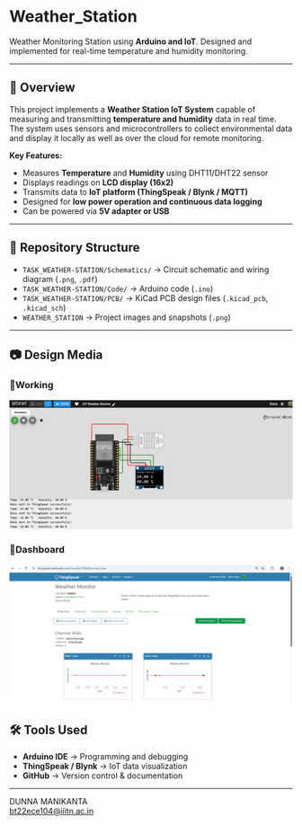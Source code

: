 # Weather_Station

Weather Monitoring Station using **Arduino and IoT**. Designed and implemented for real-time temperature and humidity monitoring.

---

## 📌 Overview
This project implements a **Weather Station IoT System** capable of measuring and transmitting **temperature and humidity** data in real time.  
The system uses sensors and microcontrollers to collect environmental data and display it locally as well as over the cloud for remote monitoring.  

**Key Features:**
- Measures **Temperature** and **Humidity** using DHT11/DHT22 sensor  
- Displays readings on **LCD display (16x2)**  
- Transmits data to **IoT platform (ThingSpeak / Blynk / MQTT)**  
- Designed for **low power operation and continuous data logging**  
- Can be powered via **5V adapter or USB**  

---

## 📂 Repository Structure
- `TASK_WEATHER-STATION/Schematics/` → Circuit schematic and wiring diagram (`.png`, `.pdf`)  
- `TASK_WEATHER-STATION/Code/` → Arduino code (`.ino`)  
- `TASK_WEATHER-STATION/PCB/` → KiCad PCB design files (`.kicad_pcb`, `.kicad_sch`)  
- `WEATHER_STATION` → Project images and snapshots (`.png`)  

---

## 📷 Design Media

### 🔹Working
![working](./weather_Station/working.png)
### 🔹Dashboard
![Dashboard](./weather_Station/thingspeak_iot_dashboard.png)

## 🛠 Tools Used
- **Arduino IDE** → Programming and debugging  
- **ThingSpeak / Blynk** → IoT data visualization  
- **GitHub** → Version control & documentation  

---

DUNNA MANIKANTA  
bt22ece104@iiitn.ac.in
